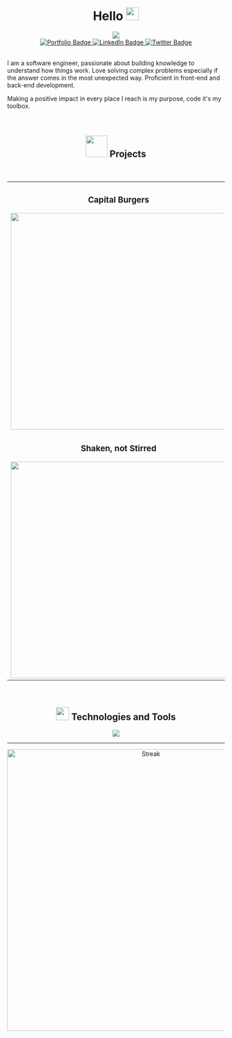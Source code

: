 

<div id="header" align="center">
  
  
   <h1> 
    Hello <img src="https://media.giphy.com/media/hvRJCLFzcasrR4ia7z/giphy.gif" width="30"/>
     </h1>  
 
  <img src="https://user-images.githubusercontent.com/101868896/174448716-5d5121c1-41fe-4219-af49-e02d54063032.png"/>
 <div id="badges">
    <a href="#">
  <img src="https://img.shields.io/badge/Portfolio-023e8a?style=for-the-badge" alt="Portfolio Badge"/>
    </a>
    <a href="https://www.linkedin.com/in/manugc/">
  <img src="https://img.shields.io/badge/LinkedIn-0072b1?style=for-the-badge&logo=linkedin&logoColor=white" alt="LinkedIn Badge"/>
    </a>
    <a href="https://twitter.com/Manu_GC22">
  <img src="https://img.shields.io/badge/Twitter-blue?style=for-the-badge&logo=twitter&logoColor=white" alt="Twitter Badge"/>
    </a>
  </div>
</div>
<!-- 
////////////////////
ABOUT ME
//////////////////// 
-->
<div id="aboutme">
  <br>
  <p> 
I am a software engineer, passionate about building knowledge to understand how things work. Love solving complex problems especially if the answer comes in the most unexpected way. Proficient in front-end and back-end development.
    
Making a positive impact in every place I reach is my purpose, code it's my toolbox.
  </p>
</div>

<br>
<!-- 
////////////////////
PROJECTS
//////////////////// 
-->
<div id="projects">
  <h2 align="center"> <img src="https://media.giphy.com/media/WNzMTQC7dLXBKoMe3K/giphy.gif" width="50"/> Projects </h2>
  <br>
  
   <table>
  <tr>
    <th> <h3> Capital Burgers </h3> <img src="https://media.giphy.com/media/JoE5aWln1TOgMvYGX6/giphy.gif" width=500> </img></th>
    <th><h3> True Paradise Tours </h3> <img src="https://media.giphy.com/media/nj6WJI8S8gpmMzvDhj/giphy.gif" width=500></th>
  </tr>
  <tr>
    <td><h3 align="center"> Shaken, not Stirred </h3> <img src="https://media.giphy.com/media/NztxPbAZRqSC1S3yya/giphy.gif" width=500></td>
    <td><h3 align="center"> Gaming Pill </h3> <img src="https://media.giphy.com/media/cjSUcauS6nwYdAaiiE/giphy.gif" width=500></td>
  </tr>





</table> 
  
</div>

<br>

<!-- 
////////////////////
TECHNOLOGIES
//////////////////// 
-->
<div id="tech" align="center">
  <h2 align="center" > 
   <img src="https://media.giphy.com/media/uhQuegHFqkVYuFMXMQ/giphy.gif" width="30"/>  Technologies and Tools
     </h2>  
<!--   <img src="https://media.giphy.com/media/meGpQMxGPC461ZD6Ad/giphy.gif" width="150"/> -->
  
<!--   <img src="https://github.com/devicons/devicon/blob/master/icons/html5/html5-original.svg" title="HTML5" alt="HTML" width="60" height="60"/>&nbsp;
  <img src="https://github.com/devicons/devicon/blob/master/icons/css3/css3-plain-wordmark.svg"  title="CSS3" alt="CSS" width="60" height="60"/>&nbsp;
  <img src="https://github.com/devicons/devicon/blob/master/icons/javascript/javascript-original.svg" title="JavaScript" alt="JavaScript" width="60" height="60"/>&nbsp;
  <img src="https://github.com/devicons/devicon/blob/master/icons/nodejs/nodejs-plain-wordmark.svg" title="NodeJS" alt="NodeJS" width="60" height="60"/>&nbsp;
  <img src="https://github.com/devicons/devicon/blob/master/icons/react/react-original-wordmark.svg" title="React" alt="React" width="60" height="60"/>&nbsp;
  <img src="https://github![techss](https://user-images.githubusercontent.com/101868896/174457462-70697d05-7f03-47c9-89cf-df35478ad1de.png)
.com/devicons/devicon/blob/master/icons/git/git-original.svg" title="Git" alt="Git" width="60" height="60"/>&nbsp; -->
  
<img src="https://user-images.githubusercontent.com/101868896/175073517-10b60592-0c52-4e53-9e57-f88750464370.png"/>




<br>
<!-- 
////////////////////
STREAK
//////////////////// 
-->
<hr>
<div align="center">
  
  <img src="http://github-readme-streak-stats.herokuapp.com?user=ManuGC22&theme=dark&hide_border=true" title="Streak" width="650"/>
  
</div>
<!--
**ManuGC22/ManuGC22** is a ✨ _special_ ✨ repository because its `README.md` (this file) appears on your GitHub profile.

Here are some ideas to get you started:

- 🔭 I’m currently working on ...
- 🌱 I’m currently learning ...
- 👯 I’m looking to collaborate on ...
- 🤔 I’m looking for help with ...
- 💬 Ask me about ...
- 📫 How to reach me: ...
- 😄 Pronouns: ...
- ⚡ Fun fact: ...
-->
